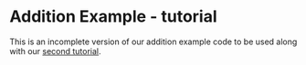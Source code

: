 # Addition Example - tutorial
This is an incomplete version of our addition example code to be used along with our [second tutorial](http://docs.reconfigure.io/tutorial_2_addition.html).
